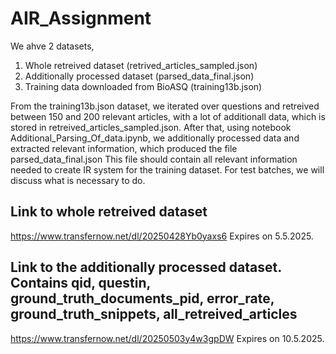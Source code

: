 # AIR_Assignment

We ahve 2 datasets, 
1) Whole retreived dataset (retrived_articles_sampled.json) 
2) Additionally processed dataset (parsed_data_final.json)
3) Training data downloaded from BioASQ (training13b.json)

From the training13b.json dataset, we iterated over questions and retreived between 150 and 200 relevant articles, with a lot of additionall data, which is stored in retreived_articles_sampled.json. After that, using notebook Additional_Parsing_Of_data.ipynb, we additionally processed data and extracted relevant information, which produced the file parsed_data_final.json
This file should contain all relevant information needed to create IR system for the training dataset. For test batches, we will discuss what is necessary to do. 

## Link to whole retreived dataset
https://www.transfernow.net/dl/20250428Yb0yaxs6
Expires on 5.5.2025.

## Link to the additionally processed dataset. Contains qid, questin, ground_truth_documents_pid, error_rate, ground_truth_snippets, all_retreived_articles

https://www.transfernow.net/dl/20250503y4w3gpDW
Expires on 10.5.2025.